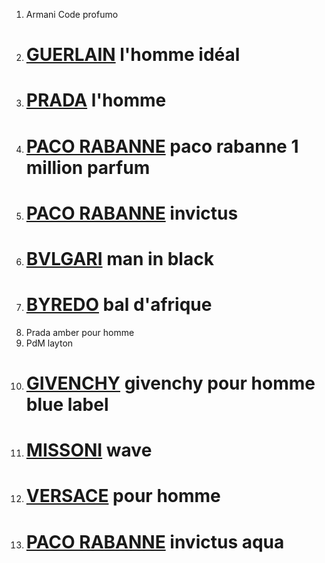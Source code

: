 1. Armani Code profumo
2. # [GUERLAIN](https://goldapple.ru/brands/guerlain) l'homme idéal
3. # [PRADA](https://goldapple.ru/brands/prada) l'homme
4. # [PACO RABANNE](https://goldapple.ru/brands/paco-rabanne) paco rabanne 1 million parfum
5. # [PACO RABANNE](https://goldapple.ru/brands/paco-rabanne) invictus
6. # [BVLGARI](https://goldapple.ru/brands/bvlgari) man in black
7. # [BYREDO](https://goldapple.ru/brands/byredo) bal d'afrique
8. Prada amber pour homme
9. PdM layton
10. # [GIVENCHY](https://goldapple.ru/brands/givenchy) givenchy pour homme blue label
11. # [MISSONI](https://goldapple.ru/brands/missoni) wave
12. # [VERSACE](https://goldapple.ru/brands/versace) pour homme
13. # [PACO RABANNE](https://goldapple.ru/brands/paco-rabanne) invictus aqua